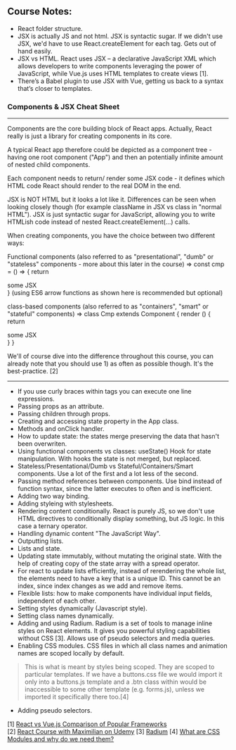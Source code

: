 ## Course Notes:

* React folder structure.
* JSX is actually JS and not html. JSX is syntactic sugar. If we didn't use JSX, we'd have to use React.createElement for each tag. Gets out of hand easily.
* JSX vs HTML. React uses JSX – a declarative JavaScript XML which allows developers to write components leveraging the power of JavaScript, while Vue.js uses HTML templates to create views [1].
* There’s a Babel plugin to use JSX with Vue, getting us back to a syntax that’s closer to templates.

 ### Components & JSX Cheat Sheet
___
Components are the core building block of React apps. Actually, React really is just a library for creating components in its core.

A typical React app therefore could be depicted as a component tree - having one root component ("App") and then an potentially infinite amount of nested child components.

Each component needs to return/ render some JSX code - it defines which HTML code React should render to the real DOM in the end.

JSX is NOT HTML but it looks a lot like it. Differences can be seen when looking closely though (for example className in JSX vs class in "normal HTML"). JSX is just syntactic sugar for JavaScript, allowing you to write HTMLish code instead of nested React.createElement(...) calls.

When creating components, you have the choice between two different ways:

Functional components (also referred to as "presentational", "dumb" or "stateless" components - more about this later in the course) => const cmp = () => { return <div>some JSX</div> } (using ES6 arrow functions as shown here is recommended but optional)

class-based components (also referred to as "containers", "smart" or "stateful" components) => class Cmp extends Component { render () { return <div>some JSX</div> } } 

We'll of course dive into the difference throughout this course, you can already note that you should use 1) as often as possible though. It's the best-practice. [2]

___

* If you use curly braces within tags you can execute one line expressions.
* Passing props as an attribute. 
* Passing children through props.
* Creating and accessing state property in the App class.
* Methods and onClick handler.
* How to update state: the states merge preserving the data that hasn't been overwriten.
* Using functional components vs classes: useState() Hook for state manipulation. With hooks the state is not merged, but replaced.
* Stateless/Presentational/Dumb vs Stateful/Containers/Smart components. Use a lot of the first and a lot less of the second.
* Passing method references between components. Use bind instead of function syntax, since the latter executes to often and is inefficient.
* Adding two way binding. 
* Adding styleing with stylesheets.
* Rendering content conditionally. React is purely JS, so we don't use HTML directives to conditionally display something, but JS logic. In this case a ternary operator. 
* Handling dynamic content "The JavaScript Way".
* Outputting lists.
* Lists and state.
* Updating state immutably, without mutating the original state. With the help of creating copy of the state array with a spread operator. 
* For react to update lists efficiently, instead of rerendering the whole list, the elements need to have a key that is a unique ID. This cannot be an index, since index changes as we add and remove items. 
* Flexible lists: how to make components have individual input fields, independent of each other. 
* Setting styles dynamically (Javascript style).
* Setting class names dynamically.
* Adding and using Radium. Radium is a set of tools to manage inline styles on React elements. It gives you powerful styling capabilities without CSS [3]. Allows use of pseudo selectors and media queries.
* Enabling CSS modules. CSS files in which all class names and animation names are scoped locally by default.

>This is what is meant by styles being scoped. They are scoped to particular templates. If we have a buttons.css file we would import it only into a buttons.js template and a .btn class within would be inaccessible to some other template (e.g. forms.js), unless we imported it specifically there too.[4]

* Adding pseudo selectors.


[1] [React vs Vue.js Comparison of Popular Frameworks](https://dzone.com/articles/reactjs-vs-vuejs-comparison-of-popular-frameworks)  
[2] [React Course with Maximilian on Udemy](https://www.udemy.com/react-the-complete-guide-incl-redux/)
[3] [Radium](https://github.com/FormidableLabs/radium)
[4] [What are CSS Modules and why do we need them?](https://css-tricks.com/css-modules-part-1-need/)
